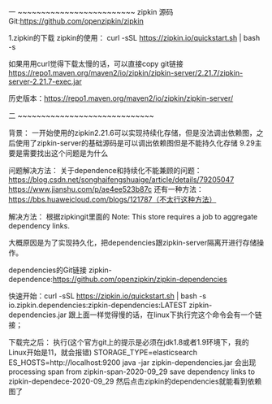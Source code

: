 
一  ~~~~~~~~~~~~~~~~~~~~~~~~~
zipkin 
源码Git:https://github.com/openzipkin/zipkin

1.zipkin的下载
zipkin的使用： curl -sSL https://zipkin.io/quickstart.sh | bash -s 

如果用用curl觉得下载太慢的话，可以直接copy git链接
https://repo1.maven.org/maven2/io/zipkin/zipkin-server/2.21.7/zipkin-server-2.21.7-exec.jar

历史版本：https://repo1.maven.org/maven2/io/zipkin/zipkin-server/

二 ~~~~~~~~~~~~~~~~~~~~~~~~~~~~~

背景：
一开始使用的zipkin2.21.6可以实现持续化存储，但是没法调出依赖图，之后使用了zipkin-server的基础源码是可以调出依赖图但是不能持久化存储
9.29主要是需要找出这个问题是为什么

问题解决方法：
关于dependence和持续化不能兼顾的问题：
https://blog.csdn.net/songhaifengshuaige/article/details/79205047
https://www.jianshu.com/p/ae4ee523b87c
还有一种方法：https://bbs.huaweicloud.com/blogs/121787（不太行这种方法）

解决方法：
根据zipkingit里面的
Note: This store requires a job to aggregate dependency links.

大概原因是为了实现持久化，把dependencies跟zipkin-server隔离开进行存储操作。

dependencies的Git链接
zipkin-dependence:https://github.com/openzipkin/zipkin-dependencies

快速开始：curl -sSL https://zipkin.io/quickstart.sh | bash -s io.zipkin.dependencies:zipkin-dependencies:LATEST zipkin-dependencies.jar
跟上面一样觉得慢的话，在linux下执行完这个命令会有一个链接；

下载完之后：
执行(这个官方git上的提示是必须在jdk1.8或者1.9环境下，我的Linux开始是11，就会报错)
STORAGE_TYPE=elasticsearch ES_HOSTS=http://localhost:9200 java -jar zipkin-dependencies.jar
会出现processing span from zipkin-span-2020-09_29
      save dependency links to zipkin-dependece-2020-09_29
然后点击zipkin的dependencies就能看到依赖图了
